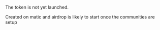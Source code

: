 The token is not yet launched.

Created on matic and airdrop is likely to start once the communities are setup
